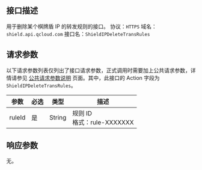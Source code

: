 ## 接口描述
用于删除某个棋牌盾 IP 的转发规则的接口。
协议：`HTTPS`
域名：`shield.api.qcloud.com`
接口名：`ShieldIPDeleteTransRules`

## 请求参数
以下请求参数列表仅列出了接口请求参数，正式调用时需要加上公共请求参数，详情请参见 [公共请求参数说明](http://tcecqpoc.fsphere.cn/document/api/213/6976) 页面。其中，此接口的 Action 字段为 `ShieldIPDeleteTransRules`。

| 参数   | 必选 | 类型     | 描述                   |
| ------ | ---- | ------ | -------------------- |
| ruleId | 是   | String | 规则 ID</br>格式：rule-XXXXXXX |

## 响应参数
无。
